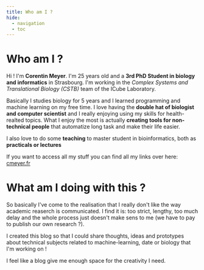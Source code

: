 ```yaml
---
title: Who am I ?
hide:
  - navigation
  - toc
---
```


# Who am I ?

Hi ! I'm **Corentin Meyer**. I'm 25 years old and a **3rd PhD Student in biology and informatics** in Strasbourg. I'm working in the _Complex Systems and Translational Biology (CSTB)_ team of the ICube Laboratory.

Basically I studies biology for 5 years and I learned programming and machine learning on my free time. I love having the **double hat of biologist and computer scientist** and I really enjoying using my skills for health-realted topics. What I enjoy the most is actually **creating tools for non-technical people** that automatize long task and make their life easier.

I also love to do some **teaching** to master student in bioinformatics, both as **practicals or lectures**

If you want to access all my stuff you can find all my links over here: [cmeyer.fr](https://cmeyer.fr/)

# What am I doing with this ?

So basically I've come to the realisation that I really don't like the way academic reaserch is communicated. I find it is: too strict, lengthy, too much delay and the whole process just doesn't make sens to me (we have to pay to publish our own research ?).

I created this blog so that I could share thoughts, ideas and prototypes about technical subjects related to machine-learning, date or biology that I'm working on !

I feel like a blog give me enough space for the creativity I need.
